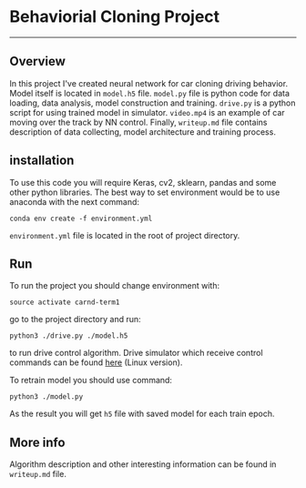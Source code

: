 # Behaviorial Cloning Project

---


## Overview

In this project I've created neural network for car cloning driving behavior. Model itself is located in `model.h5` file. `model.py` file is python code for data loading, data analysis, model construction and training. `drive.py` is a python script for using trained model in simulator. `video.mp4` is an example of car moving over the track by NN control. Finally, `writeup.md` file contains description of data collecting, model architecture and training process.


## installation

To use this code you will require Keras, cv2, sklearn, pandas and some other python libraries. The best way to set environment would be to use anaconda with the next command:

```
conda env create -f environment.yml
```

`environment.yml` file is located in the root of project directory.

## Run

To run the project you should change environment with:

```
source activate carnd-term1
```

go to the project directory and run:

```
python3 ./drive.py ./model.h5
```

to run drive control algorithm. Drive simulator which receive control commands can be found [here](https://d17h27t6h515a5.cloudfront.net/topher/2017/February/58ae46bb_linux-sim/linux-sim.zip) (Linux version).

To retrain model you should use command:

```
python3 ./model.py
```

As the result you will get `h5` file with saved model for each train epoch.

## More info

Algorithm description and other interesting information can be found in `writeup.md` file.
